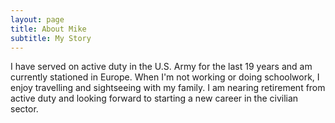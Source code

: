 ```yaml
---
layout: page
title: About Mike
subtitle: My Story
---
```


I have served on active duty in the U.S. Army for the last 19 years and am currently stationed in Europe.  When I'm not working or doing schoolwork, I enjoy travelling and sightseeing with my family.  I am nearing retirement from active duty and looking forward to starting a new career in the civilian sector.     
